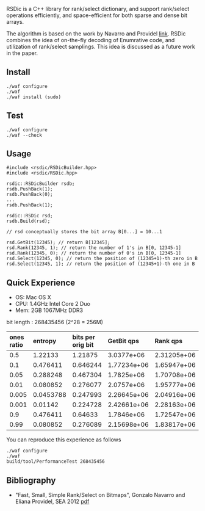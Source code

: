 RSDic is a C++ library for rank/select dictionary, and support rank/select operations efficiently, and space-efficient for both sparse and dense bit arrays.

The algorithm is based on the work by Navarro and Providel [link](#Bibliography.md).
RSDic combines the idea of on-the-fly decoding of Enumrative code, and utilization of rank/select samplings.
This idea is discussed as a future work in the paper.

## Install ##
```
./waf configure
./waf
./waf install (sudo)
```

## Test ##
```
./waf configure
./waf --check
```

## Usage ##
```
#include <rsdic/RSDicBuilder.hpp>
#include <rsdic/RSDic.hpp>

rsdic::RSDicBuilder rsdb;
rsdb.PushBack(1);
rsdb.PushBack(0);
...
rsdb.PushBack(1);

rsdic::RSDic rsd;
rsdb.Build(rsd);

// rsd conceptually stores the bit array B[0...] = 10...1

rsd.GetBit(12345); // return B[12345];
rsd.Rank(12345, 1); // return the number of 1's in B[0, 12345-1]
rsd.Rank(12345, 0); // return the number of 0's in B[0, 12345-1]
rsd.Select(12345, 0); // return the position of (12345+1)-th zero in B
rsd.Select(12345, 1); // return the position of (12345+1)-th one in B
```

## Quick Experience ##

  * OS: Mac OS X
  * CPU: 1.4GHz Intel Core 2 Duo
  * Mem: 2GB 1067MHz DDR3

bit length : 268435456 (2^28 = 256M)

|ones ratio | entropy | bits per orig bit	| GetBit qps  | Rank qps | Select qps  |
|:----------|:--------|:------------------|:------------|:---------|:------------|
|0.5 | 1.22133 | 1.21875 | 3.0377e+06 | 2.31205e+06 | 1.59855e+06|
|0.1 | 0.476411 | 0.646244 | 1.77234e+06 | 1.65947e+06 | 1.51413e+06|
|0.05 | 0.288248 | 0.467304 | 1.7825e+06 | 1.70708e+06 | 1.68093e+06|
|0.01 | 0.080852 | 0.276077 | 2.0757e+06 | 1.95777e+06 | 1.65173e+06|
|0.005 | 0.0453788 | 0.247993 | 2.26645e+06 | 2.04916e+06 | 1.50319e+06|
|0.001 | 0.01142 | 0.224728 | 2.42661e+06 | 2.28163e+06 | 679779|
|0.9 | 0.476411 | 0.64633 | 1.7846e+06 | 1.72547e+06 | 1.4951e+06|
|0.99 | 0.080852 | 0.276089 | 2.15698e+06 | 1.83817e+06 | 1.87332e+06|

You can reproduce this experience as follows
```
./waf configure
./waf
build/tool/PerformanceTest 268435456
```

## Bibliography ##

  * "Fast, Small, Simple Rank/Select on Bitmaps", Gonzalo Navarro and Eliana Providel, SEA 2012 [pdf](http://www.dcc.uchile.cl/~gnavarro/ps/sea12.1.pdf)